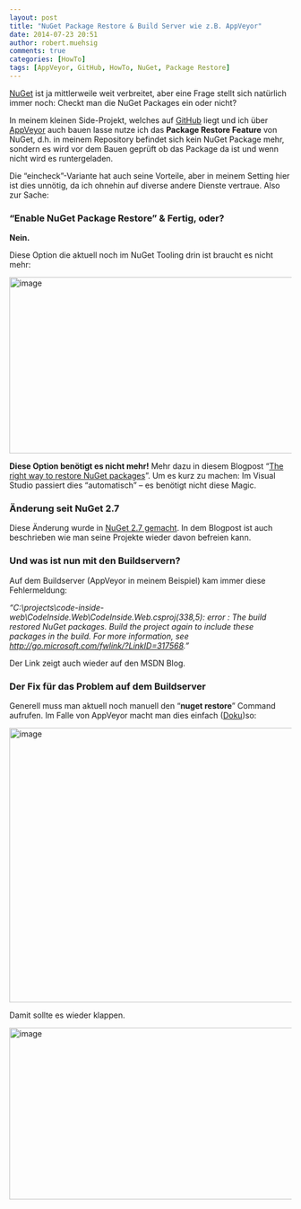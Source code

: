 ```yaml
---
layout: post
title: "NuGet Package Restore & Build Server wie z.B. AppVeyor"
date: 2014-07-23 20:51
author: robert.muehsig
comments: true
categories: [HowTo]
tags: [AppVeyor, GitHub, HowTo, NuGet, Package Restore]
---
```

<p><a href="https://www.nuget.org/">NuGet</a> ist ja mittlerweile weit verbreitet, aber eine Frage stellt sich natürlich immer noch: Checkt man die NuGet Packages ein oder nicht? </p> <p>In meinem kleinen Side-Projekt, welches auf <a href="https://github.com/code-inside/web">GitHub</a> liegt und ich über <a href="https://ci.appveyor.com/project/robertmuehsig/code-inside-web">AppVeyor</a> auch bauen lasse nutze ich das <strong>Package Restore Feature</strong> von NuGet, d.h. in meinem Repository befindet sich kein NuGet Package mehr, sondern es wird vor dem Bauen geprüft ob das Package da ist und wenn nicht wird es runtergeladen.</p> <p>Die “eincheck”-Variante hat auch seine Vorteile, aber in meinem Setting hier ist dies unnötig, da ich ohnehin auf diverse andere Dienste vertraue. Also zur Sache:</p> <h3>“Enable NuGet Package Restore” &amp; Fertig, oder?</h3> <p><strong>Nein.</strong></p> <p>Diese Option die aktuell noch im NuGet Tooling drin ist braucht es nicht mehr:</p> <p><a href="{{BASE_PATH}}/assets/wp-images/image2035.png"><img title="image" style="border-top: 0px; border-right: 0px; border-bottom: 0px; border-left: 0px; display: inline" border="0" alt="image" src="{{BASE_PATH}}/assets/wp-images/image_thumb1171.png" width="570" height="314"></a> </p> <p><strong>Diese Option benötigt es nicht mehr!</strong> Mehr dazu in diesem Blogpost “<a href="http://blog.davidebbo.com/2014/01/the-right-way-to-restore-nuget-packages.html">The right way to restore NuGet packages</a>”. Um es kurz zu machen: Im Visual Studio passiert dies “automatisch” – es benötigt nicht diese Magic.</p> <h3>Änderung seit NuGet 2.7</h3> <p>Diese Änderung wurde in <a href="http://blogs.msdn.com/b/dotnet/archive/2013/08/12/improved-package-restore.aspx">NuGet 2.7 gemacht</a>. In dem Blogpost ist auch beschrieben wie man seine Projekte wieder davon befreien kann.</p> <h3>Und was ist nun mit den Buildservern?</h3> <p>Auf dem Buildserver (AppVeyor in meinem Beispiel) kam immer diese Fehlermeldung:</p> <p><em>“C:\projects\code-inside-web\CodeInside.Web\CodeInside.Web.csproj(338,5): error : The build restored NuGet packages. Build the project again to include these packages in the build. For more information, see </em><a href="http://go.microsoft.com/fwlink/?LinkID=317568"><em>http://go.microsoft.com/fwlink/?LinkID=317568</em></a><em>.”</em></p> <p>Der Link zeigt auch wieder auf den MSDN Blog. </p> <h3>Der Fix für das Problem auf dem Buildserver</h3> <p>Generell muss man aktuell noch manuell den “<strong>nuget restore</strong>” Command aufrufen. Im Falle von AppVeyor macht man dies einfach (<a href="http://www.appveyor.com/docs/nuget#visual-studio-nuget-restore" title="Doku">Doku</a>)so:</p> <p><a href="{{BASE_PATH}}/assets/wp-images/image2036.png"><img title="image" style="border-top: 0px; border-right: 0px; border-bottom: 0px; border-left: 0px; display: inline" border="0" alt="image" src="{{BASE_PATH}}/assets/wp-images/image_thumb1172.png" width="570" height="489"></a> </p> <p>Damit sollte es wieder klappen.</p> <p><a href="{{BASE_PATH}}/assets/wp-images/image2037.png"><img title="image" style="border-top: 0px; border-right: 0px; border-bottom: 0px; border-left: 0px; display: inline" border="0" alt="image" src="{{BASE_PATH}}/assets/wp-images/image_thumb1173.png" width="570" height="306"></a></p>
